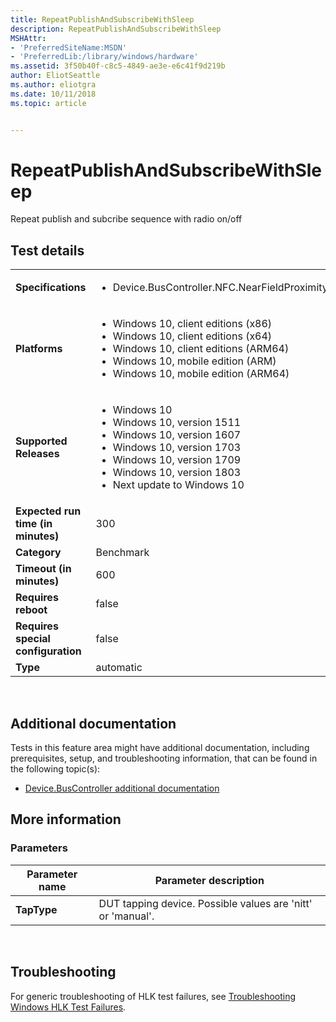 ```yaml
---
title: RepeatPublishAndSubscribeWithSleep
description: RepeatPublishAndSubscribeWithSleep
MSHAttr:
- 'PreferredSiteName:MSDN'
- 'PreferredLib:/library/windows/hardware'
ms.assetid: 3f50b40f-c8c5-4849-ae3e-e6c41f9d219b
author: EliotSeattle
ms.author: eliotgra
ms.date: 10/11/2018
ms.topic: article


---
```


# <span id="p_hlk_test.d3fea8a1-61d7-42f5-a74a-59df3126a3df"></span>RepeatPublishAndSubscribeWithSleep


Repeat publish and subcribe sequence with radio on/off

## Test details
|||
|---|---|
| **Specifications**  | <ul><li>Device.BusController.NFC.NearFieldProximity.Reliability</li></ul> |  
| **Platforms**   | <ul><li>Windows 10, client editions (x86)</li><li>Windows 10, client editions (x64)</li><li>Windows 10, client editions (ARM64)</li><li>Windows 10, mobile edition (ARM)</li><li>Windows 10, mobile edition (ARM64)</li></ul> |
| **Supported Releases** | <ul><li>Windows 10</li><li>Windows 10, version 1511</li><li>Windows 10, version 1607</li><li>Windows 10, version 1703</li><li>Windows 10, version 1709</li><li>Windows 10, version 1803</li><li>Next update to Windows 10</li></ul> |
|**Expected run time (in minutes)**| 300 |
|**Category**| Benchmark |
|**Timeout (in minutes)**| 600 |
|**Requires reboot**| false |
|**Requires special configuration**| false |
|**Type**| automatic |

 

## <span id="Additional_documentation"></span><span id="additional_documentation"></span><span id="ADDITIONAL_DOCUMENTATION"></span>Additional documentation


Tests in this feature area might have additional documentation, including prerequisites, setup, and troubleshooting information, that can be found in the following topic(s):

-   [Device.BusController additional documentation](device-buscontroller-additional-documentation.md)

## <span id="More_information"></span><span id="more_information"></span><span id="MORE_INFORMATION"></span>More information


### <span id="Parameters"></span><span id="parameters"></span><span id="PARAMETERS"></span>Parameters

| Parameter name | Parameter description                                       |
|----------------|-------------------------------------------------------------|
| **TapType**    | DUT tapping device. Possible values are 'nitt' or 'manual'. |

 

## <span id="Troubleshooting"></span><span id="troubleshooting"></span><span id="TROUBLESHOOTING"></span>Troubleshooting


For generic troubleshooting of HLK test failures, see [Troubleshooting Windows HLK Test Failures](..\user\troubleshooting-windows-hlk-test-failures.md).

 

 







